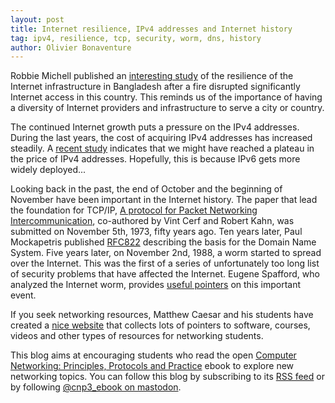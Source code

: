 ```yaml
---
layout: post
title: Internet resilience, IPv4 addresses and Internet history
tag: ipv4, resilience, tcp, security, worm, dns, history
author: Olivier Bonaventure
---
```


Robbie Michell published an [interesting study](https://pulse.internetsociety.org/blog/dont-put-all-your-internet-infrastructure-in-one-basket) of the resilience of the Internet infrastructure in Bangladesh after a fire disrupted significantly Internet access in this country. This reminds us of the importance of having a diversity of Internet providers and infrastructure to serve a city or country.

The continued Internet growth puts a pressure on the IPv4 addresses. During the last years, the cost of acquiring IPv4 addresses has increased steadily. A [recent study](https://www.sidn.nl/en/news-and-blogs/are-we-past-peak-ipv4) indicates that we might have reached a plateau in the price of IPv4 addresses. Hopefully, this is because IPv6 gets more widely deployed...  

Looking back in the past, the end of October and the beginning of November have been important in the Internet history. The paper that lead the foundation for TCP/IP, [A protocol for Packet Networking Intercommunication](https://www.cs.princeton.edu/courses/archive/fall06/cos561/papers/cerf74.pdf), co-authored by Vint Cerf and Robert Kahn, was submitted on November 5th, 1973, fifty years ago. Ten years later, Paul Mockapetris published [RFC822](https://www.rfc-editor.org/rfc/rfc882.txt) describing the basis for the Domain Name System. Five years later, on November 2nd, 1988, a worm started to spread over the Internet. This was the first of a series of unfortunately too long list of security problems that have affected the Internet. Eugene Spafford, who analyzed the Internet worm, provides [useful pointers](https://www.cerias.purdue.edu/site/blog/post/reflecting_on_the_internet_worm_at_35/) on this important event.

If you seek networking resources, Matthew Caesar and his students have created a [nice website](https://openlibrary.cs.illinois.edu/) that collects lots of pointers to software, courses, videos and other types of resources for networking students. 

This blog aims at encouraging students who read the open [Computer Networking: Principles, Protocols and Practice](https://www.computer-networking.info) ebook to explore new networking topics. You can follow this blog by subscribing to its [RSS feed](http://blog.computer-networking.info/feed.xml) or by following [@cnp3_ebook on mastodon](https://mastodon.acm.org/@cnp3_ebook). 
